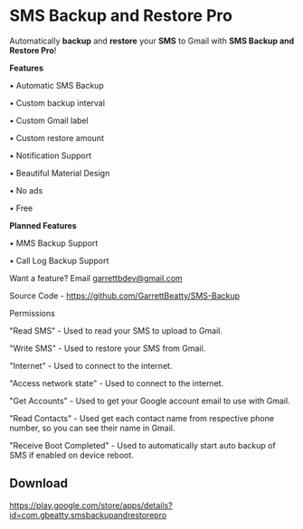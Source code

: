 # SMS Backup and Restore Pro

Automatically **backup** and **restore** your **SMS**  to Gmail with **SMS Backup and Restore Pro**!  


**Features**  

• Automatic SMS Backup  

• Custom backup interval  

• Custom Gmail label  

• Custom restore amount  

• Notification Support  

• Beautiful Material Design  

• No ads  

• Free  

**Planned Features**  

• MMS Backup Support  

• Call Log Backup Support  

Want a feature? Email garrettbdev@gmail.com  

Source Code - https://github.com/GarrettBeatty/SMS-Backup  

Permissions  

"Read SMS" - Used to read your SMS to upload to Gmail.  

"Write SMS" - Used to restore your SMS from Gmail.  

"Internet" - Used to connect to the internet.  

"Access network state" - Used to connect to the internet.  

"Get Accounts" - Used to get your Google account email to use with Gmail.  

"Read Contacts" - Used get each contact name from respective phone number, so you can see their name in Gmail.  

"Receive Boot Completed" - Used to automatically start auto backup of SMS if enabled on device reboot.  

Download
---------------

https://play.google.com/store/apps/details?id=com.gbeatty.smsbackupandrestorepro